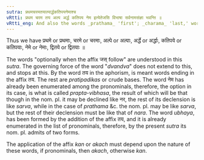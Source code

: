 ```yaml
---
sutra: प्रथमचरमतयाल्पार्द्धकतिपयनेमाश्च
vRtti: प्रथम चरम तय अल्प अर्द्ध कतिपय नेम इत्येतेजसि विभाषा सर्वनामसंज्ञा भवन्ति ॥
vRtti_eng: And also the words _prathama_ 'first'; _charama_ 'last,' words ending with the affix _taya_ (V. 2. 42); _alpa_ 'few' _ardha_ 'half' _katipaya_ 'some,' and _nema_ 'half' are optionally _sarvanama_, before the nom. pl. termination.
---
```

Thus we have प्रथमे or प्रथमाः, चरमे or चरमाः, अल्पे or अल्पाः, अर्द्धे or अर्द्धाः, कतिपये or कतिपयाः, नेमे or नेमाः, द्वितये or द्वितयाः ॥

The words "optionally when the affix जस् follow" are understood in this _sutra_. The governing force of the word "_dvandva_" does not extend to this, and stops at this. By the word तय in the aphorism, is meant words ending in the affix तय. The rest are _pratipadikas_ or crude bases. The word नेम has already been enumerated among the pronominals, therefore, the option in its case, is what is called _prapta_-_vibhasa_, the result of which will be that though in the nom. pl. it may be declined like नर, the rest of its declension is like _sarva_, while in the case of _prathama_ &c. the nom. pl. may be like _sarva_, but the rest of their declension must be like that of _nara_. The word _ubhaya_, has been formed by the addition of the affix तय, and it is already enumerated in the list of pronominals, therefore, by the present _sutra_ its nom. pl. admits of two forms.

The application of the affix _kan_ or _akach_ must depend upon the nature of these words, if pronominals, then _akach_, otherwise _kan_.
